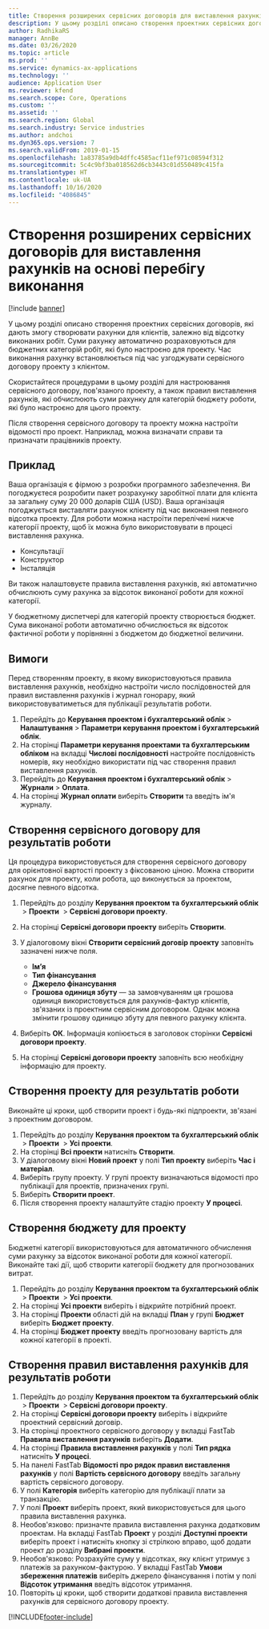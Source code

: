 ```yaml
---
title: Створення розширених сервісних договорів для виставлення рахунків на основі перебігу виконання
description: У цьому розділі описано створення проектних сервісних договорів, які дають змогу створювати рахунки для клієнтів, залежно від відсотку виконаних робіт.
author: RadhikaRS
manager: AnnBe
ms.date: 03/26/2020
ms.topic: article
ms.prod: ''
ms.service: dynamics-ax-applications
ms.technology: ''
audience: Application User
ms.reviewer: kfend
ms.search.scope: Core, Operations
ms.custom: ''
ms.assetid: ''
ms.search.region: Global
ms.search.industry: Service industries
ms.author: andchoi
ms.dyn365.ops.version: 7
ms.search.validFrom: 2019-01-15
ms.openlocfilehash: 1a83785a9db4dffc4585acf11ef971c08594f312
ms.sourcegitcommit: 5c4c9bf3ba018562d6cb3443c01d550489c415fa
ms.translationtype: HT
ms.contentlocale: uk-UA
ms.lasthandoff: 10/16/2020
ms.locfileid: "4086845"
---
```

# <a name="create-advanced-contracts-for-billing-based-on-progress"></a>Створення розширених сервісних договорів для виставлення рахунків на основі перебігу виконання
[!include [banner](../includes/banner.md)]

У цьому розділі описано створення проектних сервісних договорів, які дають змогу створювати рахунки для клієнтів, залежно від відсотку виконаних робіт. Суми рахунку автоматично розраховуються для бюджетних категорій робіт, які було настроєно для проекту. Час виконання рахунку встановлюється під час узгоджувати сервісного договору проекту з клієнтом.

Скористайтеся процедурами в цьому розділі для настроювання сервісного договору, пов'язаного проекту, а також правил виставлення рахунків, які обчислюють суми рахунку для категорій бюджету роботи, які було настроєно для цього проекту.

Після створення сервісного договору та проекту можна настроїти відомості про проект. Наприклад, можна визначати справи та призначати працівників проекту.

## <a name="example"></a>Приклад

Ваша організація є фірмою з розробки програмного забезпечення. Ви погоджуєтеся розробити пакет розрахунку заробітної плати для клієнта за загальну суму 20 000 доларів США (USD). Ваша організація погоджується виставляти рахунок клієнту під час виконання певного відсотка проекту. Для роботи можна настроїти перелічені нижче категорії проекту, щоб їх можна було використовувати в процесі виставлення рахунка.

- Консультації
- Конструктор
- Інсталяція

Ви також налаштовуєте правила виставлення рахунків, які автоматично обчислюють суму рахунка за відсоток виконаної роботи для кожної категорії.

У бюджетному диспетчері для категорій проекту створюється бюджет. Сума виконаної роботи автоматично обчислюється як відсоток фактичної роботи у порівнянні з бюджетом до бюджетної величини.

## <a name="prerequisites"></a>Вимоги

Перед створенням проекту, в якому використовуються правила виставлення рахунків, необхідно настроїти число послідовностей для правил виставлення рахунків і журнал гонорару, який використовуватиметься для публікації результатів роботи.

1. Перейдіть до **Керування проектом і бухгалтерський облік** \> **Налаштування** \> **Параметри керування проектом і бухгалтерський облік**.
2. На сторінці **Параметри керування проектами та бухгалтерським обліком** на вкладці **Числові послідовності** настройте послідовність номерів, яку необхідно використати під час створення правил виставлення рахунків.
3. Перейдіть до **Керування проектом і бухгалтерський облік** \> **Журнали** \> **Оплата**.
4. На сторінці **Журнал оплати** виберіть **Створити** та введіть ім'я журналу.

## <a name="create-a-contract-for-progress-billings"></a>Створення сервісного договору для результатів роботи

Ця процедура використовується для створення сервісного договору для орієнтовної вартості проекту з фіксованою ціною. Можна створити рахунок для проекту, коли робота, що виконується за проектом, досягне певного відсотка.

1. Перейдіть до розділу **Керування проектом та бухгалтерський облік**  \> **Проекти**  \> **Сервісні договори проекту**.
2. На сторінці **Сервісні договори проекту** виберіть **Створити**.
3. У діалоговому вікні **Створити сервісний договір проекту** заповніть зазначені нижче поля.

    - **Ім’я**
    - **Тип фінансування**
    - **Джерело фінансування**
    - **Грошова одиниця збуту** — за замовчуванням ця грошова одиниця використовується для рахунків-фактур клієнтів, зв'язаних із проектним сервісним договором. Однак можна змінити грошову одиницю збуту для певного рахунку клієнта.

4. Виберіть **ОК**. Інформація копіюється в заголовок сторінки **Сервісні договори проекту**.
5. На сторінці **Сервісні договори проекту** заповніть всю необхідну інформацію для проекту.

## <a name="create-a-project-for-progress-billings"></a>Створення проекту для результатів роботи

Виконайте ці кроки, щоб створити проект і будь-які підпроекти, зв'язані з проектним договором.

1. Перейдіть до розділу **Керування проектом та бухгалтерський облік**  \> **Проекти**  \> **Усі проекти**.
2. На сторінці **Всі проекти** натисніть **Створити**.
3. У діалоговому вікні **Новий проект** у полі **Тип проекту** виберіть **Час і матеріал**.
4. Виберіть групу проекту. У групі проекту визначаються відомості про публікації для проектів, призначених групі.
5. Виберіть **Створити проект**.
6. Після створення проекту налаштуйте стадію проекту **У процесі**.

## <a name="create-a-budget-for-a-project"></a>Створення бюджету для проекту

Бюджетні категорії використовуються для автоматичного обчислення суми рахунку за відсоток виконаної роботи для кожної категорії. Виконайте такі дії, щоб створити категорії бюджету для прогнозованих витрат.

1. Перейдіть до розділу **Керування проектом та бухгалтерський облік**  \> **Проекти**  \> **Усі проекти**.
2. На сторінці **Усі проекти** виберіть і відкрийте потрібний проект.
3. На сторінці **Проекти** області дій на вкладці **План** у групі **Бюджет** виберіть **Бюджет проекту**.
4. На сторінці **Бюджет проекту** введіть прогнозовану вартість для кожної категорії в проекті.

## <a name="create-billing-rules-for-progress-billings"></a>Створення правил виставлення рахунків для результатів роботи

1. Перейдіть до розділу **Керування проектом та бухгалтерський облік**  \> **Проекти**  \> **Сервісні договори проекту**.
2. На сторінці **Сервісні договори проекту** виберіть і відкрийте проектний сервісний договір.
3. На сторінці проектного сервісного договору у вкладці FastTab **Правила виставлення рахунків** виберіть **Додати**.
4. На сторінці **Правила виставлення рахунків** у полі **Тип рядка** натисніть **У процесі**.
5. На панелі FastTab **Відомості про рядок правил виставлення рахунків** у полі **Вартість сервісного договору** введіть загальну вартість сервісного договору.
6. У полі **Категорія** виберіть категорію для публікації плати за транзакцію.
7. У полі **Проект** виберіть проект, який використовується для цього правила виставлення рахунка.
8. Необов'язково: призначте правила виставлення рахунка додатковим проектам. На вкладці FastTab **Проект** у розділі **Доступні проекти** виберіть проект і натисніть кнопку зі стрілкою вправо, щоб додати проект до розділу **Вибрані проекти**.
9. Необов'язково: Розрахуйте суму у відсотках, яку клієнт утримує з платежів за рахунком-фактурою. У вкладці FastTab **Умови збереження платежів** виберіть джерело фінансування і потім у полі **Відсоток утримання** введіть відсоток утримання.
10. Повторіть ці кроки, щоб створити додаткові правила виставлення рахунків для сервісного договору проекту.


[!INCLUDE[footer-include](../includes/footer-banner.md)]